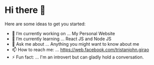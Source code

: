# Hi there 👋

Here are some ideas to get you started:

- 🔭 I’m currently working on ... My Personal Website
- 🌱 I’m currently learning ... React JS and Node JS
- 💬 Ask me about ... Anything you might want to know about me
- 📫 How to reach me: ... https://web.facebook.com/tristanjohn.girao
- ⚡ Fun fact: ... I'm an introvert but can gladly hold a conversation.

